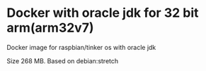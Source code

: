 # Docker with oracle jdk for 32 bit arm(arm32v7)
Docker image for raspbian/tinker os with oracle jdk

Size 268 MB. Based on debian:stretch
